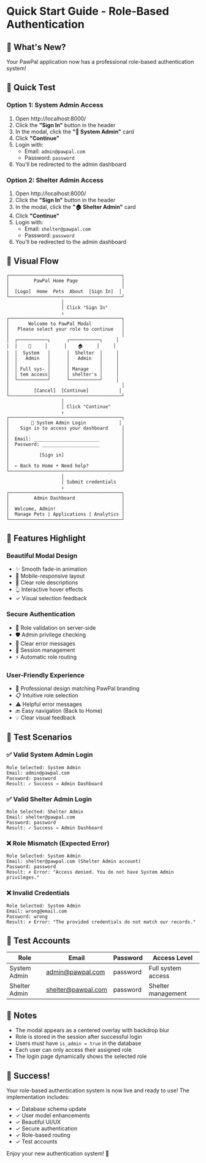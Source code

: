 # Quick Start Guide - Role-Based Authentication

## 🎯 What's New?

Your PawPal application now has a professional role-based authentication system!

## 🚀 Quick Test

### Option 1: System Admin Access
1. Open http://localhost:8000/
2. Click the **"Sign In"** button in the header
3. In the modal, click the **"🔧 System Admin"** card
4. Click **"Continue"**
5. Login with:
   - Email: `admin@pawpal.com`
   - Password: `password`
6. You'll be redirected to the admin dashboard

### Option 2: Shelter Admin Access
1. Open http://localhost:8000/
2. Click the **"Sign In"** button in the header
3. In the modal, click the **"🏠 Shelter Admin"** card
4. Click **"Continue"**
5. Login with:
   - Email: `shelter@pawpal.com`
   - Password: `password`
6. You'll be redirected to the admin dashboard

## 📱 Visual Flow

```
┌─────────────────────────────────────────┐
│         PawPal Home Page                │
│                                         │
│  [Logo]  Home  Pets  About  [Sign In]  │
└─────────────────────────────────────────┘
                    │
                    │ Click "Sign In"
                    ↓
┌─────────────────────────────────────────┐
│       Welcome to PawPal Modal           │
│   Please select your role to continue   │
│                                         │
│  ┌───────────┐      ┌───────────┐     │
│  │    🔧     │      │    🏠     │     │
│  │  System   │      │  Shelter  │     │
│  │   Admin   │      │   Admin   │     │
│  │           │      │           │     │
│  │ Full sys- │      │ Manage    │     │
│  │ tem access│      │ shelter's │     │
│  └───────────┘      └───────────┘     │
│                                         │
│         [Cancel]  [Continue]           │
└─────────────────────────────────────────┘
                    │
                    │ Click "Continue"
                    ↓
┌─────────────────────────────────────────┐
│        🔧 System Admin Login            │
│    Sign in to access your dashboard     │
│                                         │
│  Email: ________________________        │
│  Password: _____________________        │
│                                         │
│           [Sign in]                     │
│                                         │
│  ← Back to Home • Need help?            │
└─────────────────────────────────────────┘
                    │
                    │ Submit credentials
                    ↓
┌─────────────────────────────────────────┐
│         Admin Dashboard                 │
│                                         │
│  Welcome, Admin!                        │
│  Manage Pets | Applications | Analytics │
└─────────────────────────────────────────┘
```

## 🎨 Features Highlight

### Beautiful Modal Design
- ✨ Smooth fade-in animation
- 📱 Mobile-responsive layout
- 🎯 Clear role descriptions
- 👆 Interactive hover effects
- ✓ Visual selection feedback

### Secure Authentication
- 🔐 Role validation on server-side
- 🛡️ Admin privilege checking
- 📝 Clear error messages
- 🔄 Session management
- ⚡ Automatic role routing

### User-Friendly Experience
- 🎨 Professional design matching PawPal branding
- 📋 Intuitive role selection
- ⚠️ Helpful error messages
- 🔙 Easy navigation (Back to Home)
- 💡 Clear visual feedback

## 🧪 Test Scenarios

### ✅ Valid System Admin Login
```
Role Selected: System Admin
Email: admin@pawpal.com
Password: password
Result: ✓ Success → Admin Dashboard
```

### ✅ Valid Shelter Admin Login
```
Role Selected: Shelter Admin
Email: shelter@pawpal.com
Password: password
Result: ✓ Success → Admin Dashboard
```

### ❌ Role Mismatch (Expected Error)
```
Role Selected: System Admin
Email: shelter@pawpal.com (Shelter Admin account)
Password: password
Result: ✗ Error: "Access denied. You do not have System Admin privileges."
```

### ❌ Invalid Credentials
```
Role Selected: System Admin
Email: wrong@email.com
Password: wrong
Result: ✗ Error: "The provided credentials do not match our records."
```

## 🔑 Test Accounts

| Role | Email | Password | Access Level |
|------|-------|----------|--------------|
| System Admin | admin@pawpal.com | password | Full system access |
| Shelter Admin | shelter@pawpal.com | password | Shelter management |

## 📝 Notes

- The modal appears as a centered overlay with backdrop blur
- Role is stored in the session after successful login
- Users must have `is_admin = true` in the database
- Each user can only access their assigned role
- The login page dynamically shows the selected role

## 🎉 Success!

Your role-based authentication system is now live and ready to use! The implementation includes:
- ✓ Database schema update
- ✓ User model enhancements
- ✓ Beautiful UI/UX
- ✓ Secure authentication
- ✓ Role-based routing
- ✓ Test accounts

Enjoy your new authentication system! 🐾
